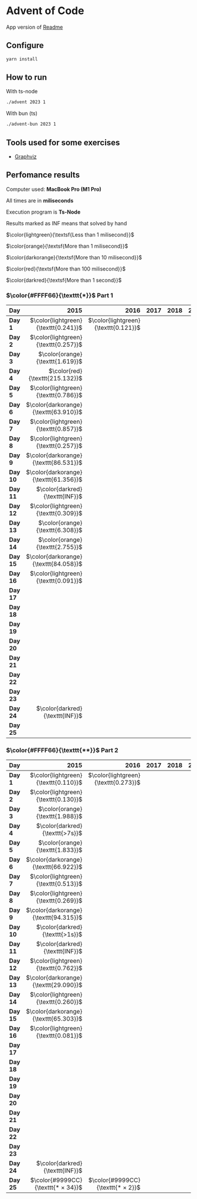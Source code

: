 # Advent of Code

App version of [Readme](./README.app.md)

## Configure

```sh
yarn install
```

## How to run

With ts-node

```sh
./advent 2023 1
```

With bun (ts)

```sh
./advent-bun 2023 1
```

## Tools used for some exercises

* [Graphviz](https://graphviz.org)

## Perfomance results

Computer used: **MacBook Pro (M1 Pro)**

All times are in **miliseconds**

Execution program is **Ts-Node**

Results marked as INF means that solved by hand

$\color{lightgreen}{\textsf{Less than 1 milisecond}}$

$\color{orange}{\textsf{More than 1 milisecond}}$

$\color{darkorange}{\textsf{More than 10 milisecond}}$

$\color{red}{\textsf{More than 100 milisecond}}$

$\color{darkred}{\textsf{More than 1 second}}$



### $\color{#FFFF66}{\texttt{*}}$ Part 1

| **Day** | **2015** | **2016** | **2017** | **2018** | **2019** | **2020** | **2021** | **2022** | **2023** |
|---------|---------:|---------:|---------:|---------:|---------:|---------:|---------:|---------:|---------:|
| **Day 1** | $\color{lightgreen}{\texttt{0.241}}$ | $\color{lightgreen}{\texttt{0.121}}$ |         |         |         |         |         | $\color{lightgreen}{\texttt{0.107}}$ | $\color{lightgreen}{\texttt{0.640}}$ |
| **Day 2** | $\color{lightgreen}{\texttt{0.257}}$ |         |         |         |         |         |         |         | $\color{lightgreen}{\texttt{0.106}}$ |
| **Day 3** | $\color{orange}{\texttt{1.619}}$ |         |         |         |         |         |         |         | $\color{orange}{\texttt{2.676}}$ |
| **Day 4** | $\color{red}{\texttt{215.132}}$ |         |         |         |         |         |         |         | $\color{lightgreen}{\texttt{0.426}}$ |
| **Day 5** | $\color{lightgreen}{\texttt{0.786}}$ |         |         |         |         |         |         |         | $\color{lightgreen}{\texttt{0.364}}$ |
| **Day 6** | $\color{darkorange}{\texttt{63.910}}$ |         |         |         |         |         |         |         | $\color{lightgreen}{\texttt{0.047}}$ |
| **Day 7** | $\color{lightgreen}{\texttt{0.857}}$ |         |         |         |         |         |         |         | $\color{orange}{\texttt{2.683}}$ |
| **Day 8** | $\color{lightgreen}{\texttt{0.257}}$ |         |         |         |         |         |         |         | $\color{orange}{\texttt{1.333}}$ |
| **Day 9** | $\color{darkorange}{\texttt{86.531}}$ |         |         |         |         |         |         |         | $\color{orange}{\texttt{2.433}}$ |
| **Day 10** | $\color{darkorange}{\texttt{61.356}}$ |         |         |         |         |         |         |         | $\color{orange}{\texttt{1.752}}$ |
| **Day 11** | $\color{darkred}{\texttt{INF}}$ |         |         |         |         |         |         |         | $\color{orange}{\texttt{7.652}}$ |
| **Day 12** | $\color{lightgreen}{\texttt{0.309}}$ |         |         |         |         |         |         |         | $\color{darkorange}{\texttt{23.652}}$ |
| **Day 13** | $\color{orange}{\texttt{6.308}}$ |         |         |         |         |         |         |         | $\color{orange}{\texttt{2.605}}$ |
| **Day 14** | $\color{orange}{\texttt{2.755}}$ |         |         |         |         |         |         |         | $\color{orange}{\texttt{3.359}}$ |
| **Day 15** | $\color{darkorange}{\texttt{84.058}}$ |         |         |         |         |         |         |         | $\color{lightgreen}{\texttt{0.928}}$ |
| **Day 16** | $\color{lightgreen}{\texttt{0.091}}$ |         |         |         |         |         |         |         | $\color{orange}{\texttt{6.538}}$ |
| **Day 17** |         |         |         |         |         |         |         |         | $\color{red}{\texttt{731.511}}$ |
| **Day 18** |         |         |         |         |         |         |         |         | $\color{lightgreen}{\texttt{0.195}}$ |
| **Day 19** |         |         |         |         |         |         |         |         | $\color{orange}{\texttt{1.710}}$ |
| **Day 20** |         |         |         |         |         |         |         |         | $\color{darkorange}{\texttt{11.904}}$ |
| **Day 21** |         |         |         |         |         |         |         |         | $\color{darkorange}{\texttt{47.542}}$ |
| **Day 22** |         |         |         |         |         |         |         |         | $\color{red}{\texttt{209.524}}$ |
| **Day 23** |         |         |         |         |         |         |         |         | $\color{orange}{\texttt{1.394}}$ |
| **Day 24** | $\color{darkred}{\texttt{INF}}$ |         |         |         |         |         |         |         | $\color{darkorange}{\texttt{35.310}}$ |
| **Day 25** |         |         |         |         |         |         |         |         | $\color{darkred}{\texttt{INF}}$ |


### $\color{#FFFF66}{\texttt{**}}$ Part 2

| **Day** | **2015** | **2016** | **2017** | **2018** | **2019** | **2020** | **2021** | **2022** | **2023** |
|---------|---------:|---------:|---------:|---------:|---------:|---------:|---------:|---------:|---------:|
| **Day 1** | $\color{lightgreen}{\texttt{0.110}}$ | $\color{lightgreen}{\texttt{0.273}}$ |         |         |         |         |         | $\color{lightgreen}{\texttt{0.109}}$ | $\color{orange}{\texttt{1.598}}$ |
| **Day 2** | $\color{lightgreen}{\texttt{0.130}}$ |         |         |         |         |         |         |         | $\color{lightgreen}{\texttt{0.103}}$ |
| **Day 3** | $\color{orange}{\texttt{1.988}}$ |         |         |         |         |         |         |         | $\color{orange}{\texttt{1.221}}$ |
| **Day 4** | $\color{darkred}{\texttt{>7s}}$ |         |         |         |         |         |         |         | $\color{lightgreen}{\texttt{0.475}}$ |
| **Day 5** | $\color{orange}{\texttt{1.833}}$ |         |         |         |         |         |         |         | $\color{darkred}{\texttt{>8m}}$ |
| **Day 6** | $\color{darkorange}{\texttt{66.922}}$ |         |         |         |         |         |         |         | $\color{lightgreen}{\texttt{0.041}}$ |
| **Day 7** | $\color{lightgreen}{\texttt{0.513}}$ |         |         |         |         |         |         |         | $\color{orange}{\texttt{5.344}}$ |
| **Day 8** | $\color{lightgreen}{\texttt{0.269}}$ |         |         |         |         |         |         |         | $\color{orange}{\texttt{6.380}}$ |
| **Day 9** | $\color{darkorange}{\texttt{94.315}}$ |         |         |         |         |         |         |         | $\color{lightgreen}{\texttt{0.925}}$ |
| **Day 10** | $\color{darkred}{\texttt{>1s}}$ |         |         |         |         |         |         |         | $\color{orange}{\texttt{6.542}}$ |
| **Day 11** | $\color{darkred}{\texttt{INF}}$ |         |         |         |         |         |         |         | $\color{orange}{\texttt{5.165}}$ |
| **Day 12** | $\color{lightgreen}{\texttt{0.762}}$ |         |         |         |         |         |         |         | $\color{red}{\texttt{528.548}}$ |
| **Day 13** | $\color{darkorange}{\texttt{29.090}}$ |         |         |         |         |         |         |         | $\color{lightgreen}{\texttt{0.569}}$ |
| **Day 14** | $\color{lightgreen}{\texttt{0.260}}$ |         |         |         |         |         |         |         | $\color{red}{\texttt{482.525}}$ |
| **Day 15** | $\color{darkorange}{\texttt{65.303}}$ |         |         |         |         |         |         |         | $\color{orange}{\texttt{1.341}}$ |
| **Day 16** | $\color{lightgreen}{\texttt{0.081}}$ |         |         |         |         |         |         |         | $\color{darkred}{\texttt{>1s}}$ |
| **Day 17** |         |         |         |         |         |         |         |         | $\color{darkred}{\texttt{>2s}}$ |
| **Day 18** |         |         |         |         |         |         |         |         | $\color{lightgreen}{\texttt{0.112}}$ |
| **Day 19** |         |         |         |         |         |         |         |         | $\color{orange}{\texttt{2.112}}$ |
| **Day 20** |         |         |         |         |         |         |         |         | $\color{darkorange}{\texttt{17.168}}$ |
| **Day 21** |         |         |         |         |         |         |         |         | $\color{darkred}{\texttt{>18s}}$ |
| **Day 22** |         |         |         |         |         |         |         |         | $\color{darkred}{\texttt{>1m}}$ |
| **Day 23** |         |         |         |         |         |         |         |         | $\color{darkred}{\texttt{>5s}}$ |
| **Day 24** | $\color{darkred}{\texttt{INF}}$ |         |         |         |         |         |         |         | $\color{darkred}{\texttt{>6s}}$ |
| **Day 25** | $\color{#9999CC}{\texttt{* × 34}}$ | $\color{#9999CC}{\texttt{* × 2}}$ |         |         |         |         |         | $\color{#9999CC}{\texttt{* × 2}}$ | $\color{#FFFF66}{\texttt{* × 50}}$ | $\color{#9999CC}{\texttt{* × 49}}$ |
